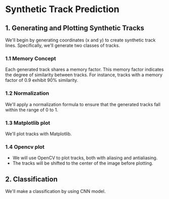 # Synthetic Track Prediction

## 1. Generating and Plotting Synthetic Tracks

We'll begin by generating coordinates (x and y) to create synthetic track lines. Specifically, we'll generate two classes of tracks.
### 1.1 Memory Concept

Each generated track shares a memory factor. This memory factor indicates the degree of similarity between tracks. For instance, tracks with a memory factor of
0.9 exhibit 90% similarity.

### 1.2 Normalization

We'll apply a normalization formula to ensure that the generated tracks fall within the range of 0 to 1.

### 1.3 Matplotlib plot

We'll plot tracks with Matplotlib.

### 1.4 Opencv plot

- We will use OpenCV to plot tracks, both with aliasing and antialiasing.
- The tracks will be shifted to the center of the image before plotting.

## 2. Classification
We'll make a classification by using CNN model.
